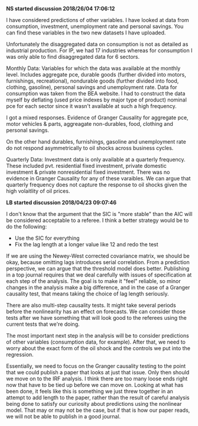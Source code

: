 **NS started discussion 2018/26/04 17:06:12**

I have considered predictions of other variables. I have looked at data from
consumption, investment, unemployment rate and personal savings. You can find
these variables in the two new datasets I have uploaded. 

Unfortunately the disaggregated data on consumption is not as detailed as 
industrial production. For IP, we had 17 industries whereas for consumption I was
only able to find disaggregated data for 6 sectors. 

Monthly Data: Variables for which the data was available at the monthly level. 
Includes aggregate pce, durable goods (further divided into motors, furnishings, 
recreational), nondurable goods (further divided into food, clothing, gasoline), 
personal savings and unemployment rate. Data for consumption was taken from the 
BEA website. I had to construct the data myself by deflating (used price indexes
by major type of product) nominal pce for each sector since it wasn't available 
at such a high frequency. 

I got a mixed responses. Evidence of Granger Causality for aggregate pce, motor 
vehicles & parts, aggreagate non-durables, food, clothing and personal savings.

On the other hand durables, furnishings, gasoline and unemployment rate do 
not respond asymmetrically to oil shocks across business cycles.

Quarterly Data: Investment data is only available at a quarterly frequency.
These included pvt. residential fixed investment, private domestic investment
& private nonresidential fixed investment. There was no evidence in Granger
Causality for any of these varaibles. We can argue that quarterly frequency 
does not capture the response to oil shocks given the high volaitlity of 
oil prices.


**LB started discussion 2018/04/23 09:07:46**

I don't know that the argument that the SIC is "more stable" than the AIC
will be considered acceptable to a referee. I think a better strategy
would be to do the following:

- Use the SIC for everything
- Fix the lag length at a longer value like 12 and redo the test

If we are using the Newey-West corrected covariance matrix, we should be
okay, because omitting lags introduces serial correlation. From a prediction
perspective, we can argue that the threshold model does better. Publishing
in a top journal requires that we deal carefully with issues of specification
at each step of the analysis. The goal is to make it "feel" reliable, so
minor changes in the analysis make a big difference, and in the case of
a Granger causality test, that means taking the choice of lag length
seriously.

There are also multi-step causality tests. It might take several periods
before the nonlinearity has an effect on forecasts. We can consider those
tests after we have something that will look good to the referees using
the current tests that we're doing.

The most important next step in the analysis will be to consider predictions
of other variables (consumption data, for example). After that, we need
to worry about the exact form of the oil shock and the controls we put into
the regression.

Essentially, we need to focus on the Granger causality testing to the point
that we could publish a paper that looks at just that issue. Only then should
we move on to the IRF analysis. I think there are too many loose ends right
now that have to be tied up before we can move on. Looking at what has been
done, it feels like this is something we just threw together in an attempt
to add length to the paper, rather than the result of careful analysis being
done to satisfy our curiosity about predictions using the nonlinear model.
That may or may not be the case, but if that is how our paper reads, we will
not be able to publish in a good journal.
